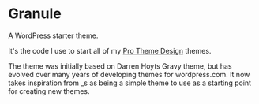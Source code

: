 # Granule

A WordPress starter theme.

It's the code I use to start all of my [Pro Theme Design](https://prothemedesign.com) themes.

The theme was initially based on Darren Hoyts Gravy theme, but has evolved over many years of developing themes for wordpress.com. It now takes inspiration from _s as being a simple theme to use as a starting point for creating new themes.
